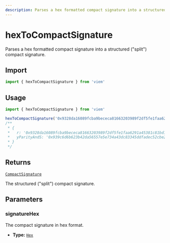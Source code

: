 ```yaml
---
description: Parses a hex formatted compact signature into a structured compact signature.
---
```


# hexToCompactSignature

Parses a hex formatted compact signature into a structured ("split") compact signature.

## Import

```ts
import { hexToCompactSignature } from 'viem'
```

## Usage

```ts
import { hexToCompactSignature } from 'viem'

hexToCompactSignature('0x9328da16089fcba9bececa81663203989f2df5fe1faa6291a45381c81bd17f76939c6d6b623b42da56557e5e734a43dc83345ddfadec52cbe24d0cc64f550793') // [!code focus:7]
/**
 * {
 *   r: '0x9328da16089fcba9bececa81663203989f2df5fe1faa6291a45381c81bd17f76',
 *   yParityAndS: '0x939c6d6b623b42da56557e5e734a43dc83345ddfadec52cbe24d0cc64f550793'
 * }
 */
```

## Returns

[`CompactSignature`](/docs/glossary/types#compactsignature)

The structured ("split") compact signature.

## Parameters

### signatureHex

The compact signature in hex format.

- **Type:** [`Hex`](/docs/glossary/types#hex)
